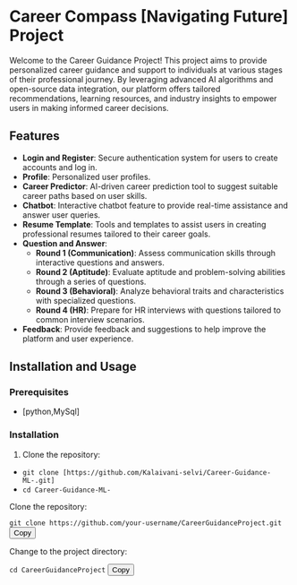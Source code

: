 # Career Compass [Navigating Future] Project

Welcome to the Career Guidance Project! This project aims to provide personalized career guidance and support to individuals at various stages of their professional journey. By leveraging advanced AI algorithms and open-source data integration, our platform offers tailored recommendations, learning resources, and industry insights to empower users in making informed career decisions.

## Features

- **Login and Register**: Secure authentication system for users to create accounts and log in.
- **Profile**: Personalized user profiles.
- **Career Predictor**: AI-driven career prediction tool to suggest suitable career paths based on user skills.
- **Chatbot**: Interactive chatbot feature to provide real-time assistance and answer user queries.
- **Resume Template**: Tools and templates to assist users in creating professional resumes tailored to their career goals.
- **Question and Answer**:
  - **Round 1 (Communication)**: Assess communication skills through interactive questions and answers.
  - **Round 2 (Aptitude)**: Evaluate aptitude and problem-solving abilities through a series of questions.
  - **Round 3 (Behavioral)**: Analyze behavioral traits and characteristics with specialized questions.
  - **Round 4 (HR)**: Prepare for HR interviews with questions tailored to common interview scenarios.
- **Feedback**: Provide feedback and suggestions to help improve the platform and user experience.

## Installation and Usage

### Prerequisites

- [python,MySql]

### Installation

1. Clone the repository:
  - `git clone [https://github.com/Kalaivani-selvi/Career-Guidance-ML-.git]`
  - `cd Career-Guidance-ML-`

Clone the repository:
<div>
  <code id="cloneCommand">git clone https://github.com/your-username/CareerGuidanceProject.git</code>
  <button onclick="copyCommand('cloneCommand')">Copy</button>
</div>

Change to the project directory:
<div>
  <code id="cdCommand">cd CareerGuidanceProject</code>
  <button onclick="copyCommand('cdCommand')">Copy</button>
</div>

<script>
  function copyCommand(elementId) {
  /* Get the text from the code element */
  const command = document.getElementById(elementId).innerText;

  /* Create a textarea to store the command and select it */
  const textarea = document.createElement('textarea');
  textarea.value = command;
  document.body.appendChild(textarea);
  textarea.select();

  /* Copy the command to the clipboard */
  document.execCommand('copy');

  /* Remove the textarea */
  document.body.removeChild(textarea);

  /* Provide visual feedback */
  alert('Command copied to clipboard: ' + command);
}

</script>
